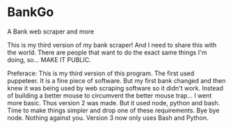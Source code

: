 # BankGo
A Bank web scraper and more

This is my third version of my bank scraper!  And I need to share this with the world.  There are people that want to do the exact same things I'm doing, so...  MAKE IT PUBLIC.


Preferace:
  This is my third version of this program.  The first used puppeteer.  It is a fine piece of software.  But my first bank changed and then knew it was being used by web scraping software so it didn't work.  Instead of building a better mouse to circumvent the better mouse trap...  I went more basic.  Thus version 2 was made.  But it used node, python and bash.  Time to make things simpler and drop one of these requirements.  Bye bye node.  Nothing against you.  Version 3 now only uses Bash and Python.
